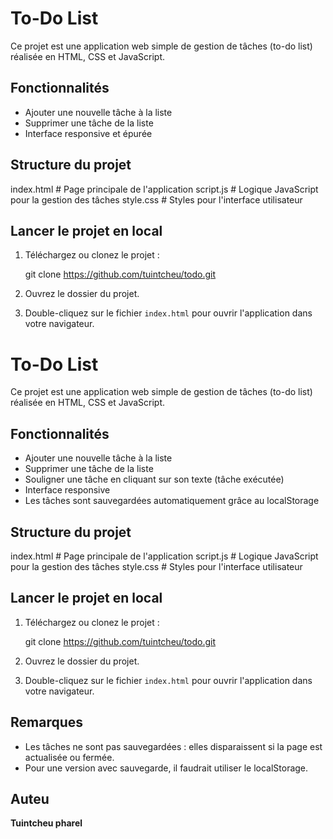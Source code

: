 # To-Do List

Ce projet est une application web simple de gestion de tâches (to-do list) réalisée en HTML, CSS et JavaScript.

## Fonctionnalités
- Ajouter une nouvelle tâche à la liste
- Supprimer une tâche de la liste
- Interface responsive et épurée

## Structure du projet

index.html      # Page principale de l'application
script.js       # Logique JavaScript pour la gestion des tâches
style.css       # Styles pour l'interface utilisateur



## Lancer le projet en local
1. Téléchargez ou clonez le projet :

   git clone https://github.com/tuintcheu/todo.git
   
2. Ouvrez le dossier du projet.
3. Double-cliquez sur le fichier `index.html` pour ouvrir l'application dans votre navigateur.


# To-Do List

Ce projet est une application web simple de gestion de tâches (to-do list) réalisée en HTML, CSS et JavaScript.


## Fonctionnalités
- Ajouter une nouvelle tâche à la liste
- Supprimer une tâche de la liste
- Souligner une tâche en cliquant sur son texte (tâche exécutée)
- Interface responsive
- Les tâches sont sauvegardées automatiquement grâce au localStorage

## Structure du projet

index.html      # Page principale de l'application
script.js       # Logique JavaScript pour la gestion des tâches
style.css       # Styles pour l'interface utilisateur



## Lancer le projet en local
1. Téléchargez ou clonez le projet :
   
   git clone https://github.com/tuintcheu/todo.git
2. Ouvrez le dossier du projet.
3. Double-cliquez sur le fichier `index.html` pour ouvrir l'application dans votre navigateur.

## Remarques
- Les tâches ne sont pas sauvegardées : elles disparaissent si la page est actualisée ou fermée.
- Pour une version avec sauvegarde, il faudrait utiliser le localStorage.

## Auteu

**Tuintcheu pharel**